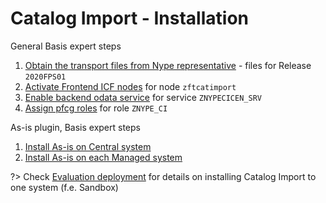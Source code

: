 # Catalog Import - Installation

General Basis expert steps
1. [Obtain the transport files from Nype representative](/inst/step-1.md) - files for Release `2020FPS01` 
2. [Activate Frontend ICF nodes](/inst/step-2.md) for node `zftcatimport`
3. [Enable backend odata service](/inst/step-3.md) for service `ZNYPECICEN_SRV`
4. [Assign pfcg roles](/inst/step-4.md) for role `ZNYPE_CI`

As-is plugin, Basis expert steps<br>
1. [Install As-is on Central system](http://help.fioritracker.org/2020FPS01/#/inst/asis/cen.md)
2. [Install As-is on each Managed system](http://help.fioritracker.org/2020FPS01/#/inst/asis/man.md)

?> Check [Evaluation deployment](ci-evaldep.md) for details on installing Catalog Import to one system (f.e. Sandbox)
